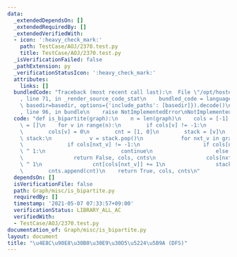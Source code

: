 ```yaml
---
data:
  _extendedDependsOn: []
  _extendedRequiredBy: []
  _extendedVerifiedWith:
  - icon: ':heavy_check_mark:'
    path: TestCase/AOJ/2370.test.py
    title: TestCase/AOJ/2370.test.py
  _isVerificationFailed: false
  _pathExtension: py
  _verificationStatusIcon: ':heavy_check_mark:'
  attributes:
    links: []
  bundledCode: "Traceback (most recent call last):\n  File \"/opt/hostedtoolcache/Python/3.10.4/x64/lib/python3.10/site-packages/onlinejudge_verify/documentation/build.py\"\
    , line 71, in _render_source_code_stat\n    bundled_code = language.bundle(stat.path,\
    \ basedir=basedir, options={'include_paths': [basedir]}).decode()\n  File \"/opt/hostedtoolcache/Python/3.10.4/x64/lib/python3.10/site-packages/onlinejudge_verify/languages/python.py\"\
    , line 96, in bundle\n    raise NotImplementedError\nNotImplementedError\n"
  code: "def is_bipartite(graph):\n    n = len(graph)\n    cols = [-1] * n\n    cnts\
    \ = []\n    for v in range(n):\n        if cols[v] != -1:\n            continue\n\
    \        cols[v] = 0\n        cnt = [1, 0]\n        stack = [v]\n        while\
    \ stack:\n            v = stack.pop()\n            for nxt_v in graph[v]:\n  \
    \              if cols[nxt_v] != -1:\n                    if cols[nxt_v] == cols[v]\
    \ ^ 1:\n                        continue\n                    else:\n        \
    \                return False, cols, cnts\n                cols[nxt_v] = cols[v]\
    \ ^ 1\n                cnt[cols[nxt_v]] += 1\n                stack.append(nxt_v)\n\
    \        cnts.append(cnt)\n    return True, cols, cnts\n"
  dependsOn: []
  isVerificationFile: false
  path: Graph/misc/is_bipartite.py
  requiredBy: []
  timestamp: '2021-05-07 07:33:57+09:00'
  verificationStatus: LIBRARY_ALL_AC
  verifiedWith:
  - TestCase/AOJ/2370.test.py
documentation_of: Graph/misc/is_bipartite.py
layout: document
title: "\u4E8C\u90E8\u30B0\u30E9\u30D5\u5224\u5B9A (DFS)"
---
```

